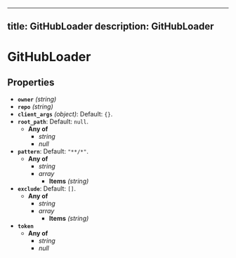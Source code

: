 
---
title: GitHubLoader
description: GitHubLoader
---
# GitHubLoader

## Properties

- **`owner`** *(string)*
- **`repo`** *(string)*
- **`client_args`** *(object)*: Default: `{}`.
- **`root_path`**: Default: `null`.
  - **Any of**
    - *string*
    - *null*
- **`pattern`**: Default: `"**/*"`.
  - **Any of**
    - *string*
    - *array*
      - **Items** *(string)*
- **`exclude`**: Default: `[]`.
  - **Any of**
    - *string*
    - *array*
      - **Items** *(string)*
- **`token`**
  - **Any of**
    - *string*
    - *null*
